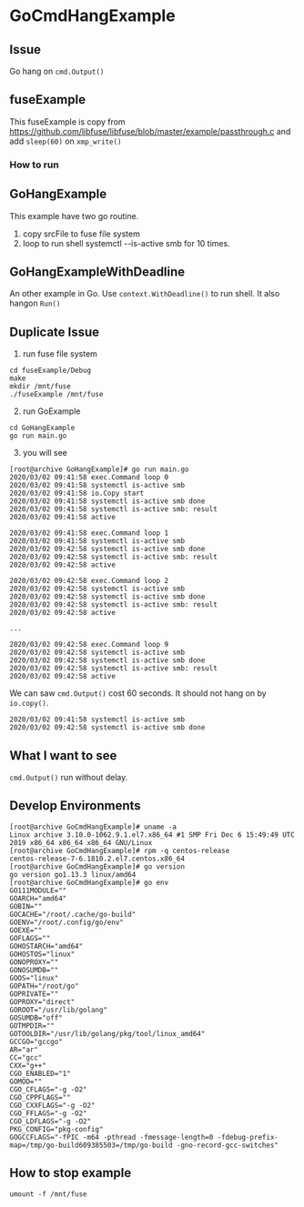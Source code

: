 # GoCmdHangExample

## Issue
Go hang on `cmd.Output()`

## fuseExample
This fuseExample is copy from https://github.com/libfuse/libfuse/blob/master/example/passthrough.c
and add `sleep(60)` on `xmp_write()`
### How to run

## GoHangExample
This example have two go routine.
1. copy srcFile to fuse file system
2. loop to run shell systemctl --is-active smb for 10 times.

## GoHangExampleWithDeadline
An other example in Go. Use `context.WithDeadline()` to run shell. It also hangon `Run()`

## Duplicate Issue
1. run fuse file system
```
cd fuseExample/Debug
make 
mkdir /mnt/fuse
./fuseExample /mnt/fuse
```
2. run GoExample
```
cd GoHangExample
go run main.go
```
3. you will see
```
[root@archive GoHangExample]# go run main.go
2020/03/02 09:41:58 exec.Command loop 0
2020/03/02 09:41:58 systemctl is-active smb
2020/03/02 09:41:58 io.Copy start
2020/03/02 09:41:58 systemctl is-active smb done
2020/03/02 09:41:58 systemctl is-active smb: result
2020/03/02 09:41:58 active

2020/03/02 09:41:58 exec.Command loop 1
2020/03/02 09:41:58 systemctl is-active smb
2020/03/02 09:42:58 systemctl is-active smb done
2020/03/02 09:42:58 systemctl is-active smb: result
2020/03/02 09:42:58 active

2020/03/02 09:42:58 exec.Command loop 2
2020/03/02 09:42:58 systemctl is-active smb
2020/03/02 09:42:58 systemctl is-active smb done
2020/03/02 09:42:58 systemctl is-active smb: result
2020/03/02 09:42:58 active

...

2020/03/02 09:42:58 exec.Command loop 9
2020/03/02 09:42:58 systemctl is-active smb
2020/03/02 09:42:58 systemctl is-active smb done
2020/03/02 09:42:58 systemctl is-active smb: result
2020/03/02 09:42:58 active

```

We can saw `cmd.Output()` cost 60 seconds. It should not hang on by `io.copy()`.
```
2020/03/02 09:41:58 systemctl is-active smb
2020/03/02 09:42:58 systemctl is-active smb done
```
## What I want to see
`cmd.Output()` run without delay.

## Develop Environments
```
[root@archive GoCmdHangExample]# uname -a
Linux archive 3.10.0-1062.9.1.el7.x86_64 #1 SMP Fri Dec 6 15:49:49 UTC 2019 x86_64 x86_64 x86_64 GNU/Linux
[root@archive GoCmdHangExample]# rpm -q centos-release
centos-release-7-6.1810.2.el7.centos.x86_64
[root@archive GoCmdHangExample]# go version
go version go1.13.3 linux/amd64
[root@archive GoCmdHangExample]# go env
GO111MODULE=""
GOARCH="amd64"
GOBIN=""
GOCACHE="/root/.cache/go-build"
GOENV="/root/.config/go/env"
GOEXE=""
GOFLAGS=""
GOHOSTARCH="amd64"
GOHOSTOS="linux"
GONOPROXY=""
GONOSUMDB=""
GOOS="linux"
GOPATH="/root/go"
GOPRIVATE=""
GOPROXY="direct"
GOROOT="/usr/lib/golang"
GOSUMDB="off"
GOTMPDIR=""
GOTOOLDIR="/usr/lib/golang/pkg/tool/linux_amd64"
GCCGO="gccgo"
AR="ar"
CC="gcc"
CXX="g++"
CGO_ENABLED="1"
GOMOD=""
CGO_CFLAGS="-g -O2"
CGO_CPPFLAGS=""
CGO_CXXFLAGS="-g -O2"
CGO_FFLAGS="-g -O2"
CGO_LDFLAGS="-g -O2"
PKG_CONFIG="pkg-config"
GOGCCFLAGS="-fPIC -m64 -pthread -fmessage-length=0 -fdebug-prefix-map=/tmp/go-build609385503=/tmp/go-build -gno-record-gcc-switches"
```

## How to stop example
```
umount -f /mnt/fuse
```
